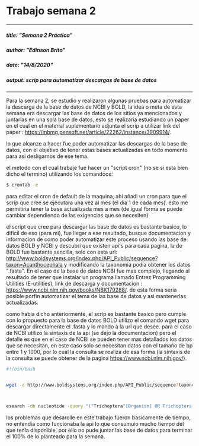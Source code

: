 # Trabajo semana 2
---
##### title: "Semana 2 Práctica"
##### author: "Edinson Brito"
##### date: "14/8/2020"
##### output: scrip para automatizar descargas de base de datos
---



Para la semana 2, se estudio y realizaron algunas pruebas para automatizar la descarga de la base de datos de NCBI y BOLD, la idea o meta de esta semana era descargar las base de datos de los sitios ya mencionados y juntarlas en una sola base de datos, esto se realizaria estudiando un paper en el cual en el material suplementario adjunta el scrip a utilizar 
link del paper : https://mbmg.pensoft.net/article/22262/instance/3909914/.

lo que alcanze a hacer fue poder automatizar  las descargas de la base de datos, con el objetivo de tener estas bases actualizadas en todo momento para asi desligarnos de ese tema.

el metodo con el cual trabaje fue hacer un "script cron" (no se si esta bien dicho el termino)
utilizando los comandoos:

```sh
$ crontab -e
```
para editar el cron de default de la maquina, ahi añadi un cron para que el scrip que cree se ejecutara   una vez al mes (el dia 1 de cada mes).
esto me permitiria tener la base actualizada mes a mes (de igual forma se puede cambiar dependiendo de las exigencias que se necesiten)

el script que cree para descargar las base de datos es bastante basico, lo dificil de eso (para mi), fue llegar a ese resultado, busque documentacion y informacion de como poder automatizar este proceso usando las base de datos BOLD y NCBI y descubri que existen api's para cada pagina, la de BOLD fue bastante sencilla, solo con esta url: http://www.boldsystems.org/index.php/API_Public/sequence?taxon=Acanthocephala  y modificando la taxonomia podia obtener los datos ".fasta".
En el caso de la base de datos NCBI fue mas complejo, llegando al resultado de tener que instalar un programa llamado 
Entrez Programming Utilities (E-utilities), link de descarga y documentacion : https://www.ncbi.nlm.nih.gov/books/NBK179288/.
de esta forma seria posible porfin automatizar el tema de las base de datos y asi mantenerlas actualizadas.

como habia dicho anteriormente, el scrip es bastante basico pero cumple con lo propuesto  para la base de datos  BOLD utilizo el comando wget para descargar directamente el .fasta y lo mando a la url que desee.
para el caso de NCBI utilizo la sintaxis de la api (se dejo la documentacion) pero el detalle es que en el caso de NCBI se pueden tener mas detallados los datos que se necesitan, en este caso solo se necesitan datos con el tamaño de bp entre 1 y 1000, por lo cual la consulta se realiza de esa forma (la sintaxis de la consulta se puede obtener de la pagina https://www.ncbi.nlm.nih.gov/).

```sh
#!/bin/bash


wget -c http://www.boldsystems.org/index.php/API_Public/sequence?taxon=Acanthocephala -P /home/edinson/Escritorio/Base



esearch -db nucleotide -query "("Trichoptera"[Organism] OR Trichoptera[All Fields]) AND (COI[All Fields] OR CO1[All Fields] OR COX1[All Fields] OR COXI[All Fields]) AND ("1"[SLEN] : "1000"[SLEN])" | efetch -format fasta  > /home/edinson/Escritorio/Base/NCBI.fasta

```


los problemas que desarolle en este trabajo fueron basicamente de tiempo, no entendia como funcionaba la api lo que consumuio mucho tiempo del que tenia disponible, por ello no pude juntar las base de datos para terminar el 100% de lo planteado para la semana.





   [PlOd]: <https://github.com/joemccann/dillinger/tree/master/plugins/onedrive/README.md>
   [PlMe]: <https://github.com/joemccann/dillinger/tree/master/plugins/medium/README.md>
   [PlGa]: <https://github.com/RahulHP/dillinger/blob/master/plugins/googleanalytics/README.md>
